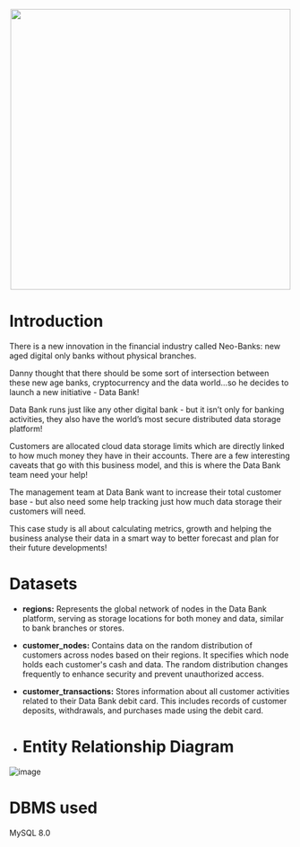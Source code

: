 <p align='center'>
<img src = "https://github.com/shivin316/8__Week_SQL_Challenge/assets/122541994/c4dc8a4e-b748-4085-91de-dc6cd3087bdc" width='500'>
</p>


<h1>Introduction</h1>

There is a new innovation in the financial industry called Neo-Banks: new aged digital only banks without physical branches.

Danny thought that there should be some sort of intersection between these new age banks, cryptocurrency and the data world…so he decides to launch a new initiative - Data Bank!

Data Bank runs just like any other digital bank - but it isn’t only for banking activities, they also have the world’s most secure distributed data storage platform!

Customers are allocated cloud data storage limits which are directly linked to how much money they have in their accounts. There are a few interesting caveats that go with this business model, and this is where the Data Bank team need your help!

The management team at Data Bank want to increase their total customer base - but also need some help tracking just how much data storage their customers will need.

This case study is all about calculating metrics, growth and helping the business analyse their data in a smart way to better forecast and plan for their future developments!

<h1>Datasets</h1>

- **regions:** Represents the global network of nodes in the Data Bank platform, serving as storage locations for both money and data, similar to bank branches or stores.

- **customer_nodes:** Contains data on the random distribution of customers across nodes based on their regions. It specifies which node holds each customer's cash and data. The random distribution changes frequently to enhance security and prevent unauthorized access.

- **customer_transactions:** Stores information about all customer activities related to their Data Bank debit card. This includes records of customer deposits, withdrawals, and purchases made using the debit card.

- <h1>Entity Relationship Diagram</h1>

![image](https://github.com/shivin316/8__Week_SQL_Challenge/assets/122541994/de1a5772-dee5-4ba2-8dcd-cfca0a1fcca1)



<h1>DBMS used</h1>

MySQL 8.0
